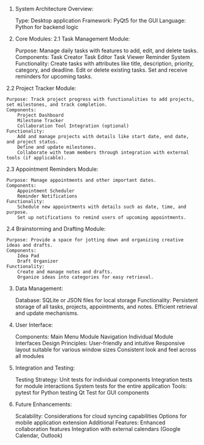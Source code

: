 1. System Architecture Overview:

    Type: Desktop application
    Framework: PyQt5 for the GUI
    Language: Python for backend logic

2. Core Modules:
2.1 Task Management Module:

    Purpose: Manage daily tasks with features to add, edit, and delete tasks.
    Components:
        Task Creator
        Task Editor
        Task Viewer
        Reminder System
    Functionality:
        Create tasks with attributes like title, description, priority, category, and deadline.
        Edit or delete existing tasks.
        Set and receive reminders for upcoming tasks.

2.2 Project Tracker Module:

    Purpose: Track project progress with functionalities to add projects, set milestones, and track completion.
    Components:
        Project Dashboard
        Milestone Tracker
        Collaboration Tool Integration (optional)
    Functionality:
        Add and manage projects with details like start date, end date, and project status.
        Define and update milestones.
        Collaborate with team members through integration with external tools (if applicable).

2.3 Appointment Reminders Module:

    Purpose: Manage appointments and other important dates.
    Components:
        Appointment Scheduler
        Reminder Notifications
    Functionality:
        Schedule new appointments with details such as date, time, and purpose.
        Set up notifications to remind users of upcoming appointments.

2.4 Brainstorming and Drafting Module:

    Purpose: Provide a space for jotting down and organizing creative ideas and drafts.
    Components:
        Idea Pad
        Draft Organizer
    Functionality:
        Create and manage notes and drafts.
        Organize ideas into categories for easy retrieval.

3. Data Management:

    Database: SQLite or JSON files for local storage
    Functionality:
        Persistent storage of all tasks, projects, appointments, and notes.
        Efficient retrieval and update mechanisms.

4. User Interface:

    Components:
        Main Menu
        Module Navigation
        Individual Module Interfaces
    Design Principles:
        User-friendly and intuitive
        Responsive layout suitable for various window sizes
        Consistent look and feel across all modules

5. Integration and Testing:

    Testing Strategy:
        Unit tests for individual components
        Integration tests for module interactions
        System tests for the entire application
    Tools:
        pytest for Python testing
        Qt Test for GUI components

6. Future Enhancements:

    Scalability:
        Considerations for cloud syncing capabilities
        Options for mobile application extension
    Additional Features:
        Enhanced collaboration features
        Integration with external calendars (Google Calendar, Outlook)
